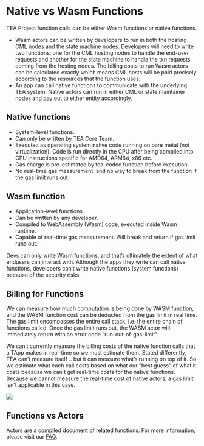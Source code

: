 # Native vs Wasm Functions

TEA Project function calls can be either Wasm functions or native functions.

* Wasm actors can be written by developers to run in both the hosting CML nodes and the state machine nodes. Developers will need to write two functions: one for the CML hosting nodes to handle the end-user requests and another for the state machine to handle the txn requests coming from the hosting nodes. The billing costs to run Wasm actors can be calculated exactly which means CML hosts will be paid precisely according to the resources that the function uses.
* An app can call native functions to communicate with the underlying TEA system. Native actors can run in either CML or state maintainer nodes and pay out to either entity accordingly.

## Native functions

* System-level functions.
* Can only be written by TEA Core Team.
* Executed as operating system native code running on bare metal (not virtualization). Code is run directly in the CPU after being compiled into CPU instructions specific for AMD64, ARM64, x86 etc.
* Gas charge is pre-estimated by tea-codec function before execution.&#x20;
* No real-time gas measurement, and no way to break from the function if the gas limit runs out.

## Wasm function

* Application-level functions.
* Can be written by any developer.
* Compiled to WebAssembly (Wasm) code, executed inside Wasm runtime.
* Capable of real-time gas measurement. Will break and return if gas limit runs out.

Devs can only write Wasm functions, and that’s ultimately the extent of what endusers can interact with. Although the apps they write can call native functions, developers can’t write native functions (system functions) because of the security risks.

## Billing for Functions

We can measure how much computation is being done by WASM function, and the WASM function cost can be deducted from the gas limit in real time. The gas limit encompasses the entire call stack, i.e. the entire chain of functions called. Once the gas limit runs out, the WASM actor will immediately return with an error code “run-out-of-gas-limit”.

We can’t currently measure the billing costs of the native function calls that a TApp makes in real-time so we must estimate them. Stated differently, TEA can’t measure itself .. but it can measure what’s running on top of it. So we estimate what each call costs based on what our “best guess” of what it costs because we can’t get real-time costs for the native functions. Because we cannot measure the real-time cost of native actors, a gas limit isn’t applicable in this case.

![](https://cdn-images-1.medium.com/max/1200/1\*PdBoSDmyFaGHpR\_0lE6ixA.png)

## Functions vs Actors

Actors are a compiled document of related functions. For more information, please visit our [FAQ](t-rust/obsidian/\_gitbook-dev-docs/050\_functions/actors-vs-functions.md).
